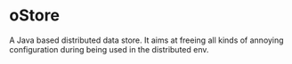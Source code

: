 # oStore
A Java based distributed data store. It aims at freeing all kinds of annoying
configuration during being used in the distributed env.

